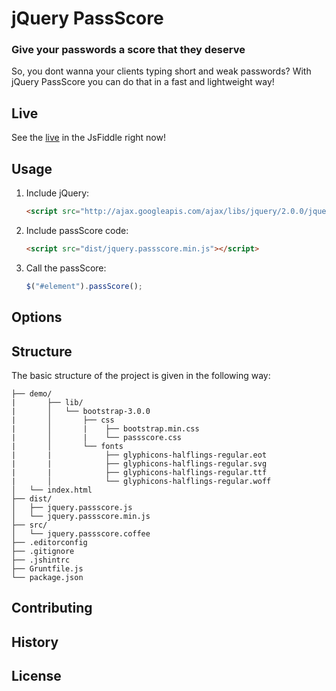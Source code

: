 # jQuery PassScore

### Give your passwords a score that they deserve

So, you dont wanna your clients typing short and weak passwords? With jQuery PassScore you can do that in a fast and lightweight way! 

## Live

See the [live] in the JsFiddle right now!

[live]: http://jsfiddle.net/h6Ezt/ "live preview"

## Usage

1. Include jQuery:

	```html
	<script src="http://ajax.googleapis.com/ajax/libs/jquery/2.0.0/jquery.min.js"></script>
	```

2. Include passScore code:

	```html
	<script src="dist/jquery.passscore.min.js"></script>
	```

3. Call the passScore:

	```javascript
	$("#element").passScore();
	```

## Options

## Structure

The basic structure of the project is given in the following way:

```
├── demo/
|		├── lib/
|		│   └── bootstrap-3.0.0
|		│       ├── css
|		│       |    ├── bootstrap.min.css
|		│       |    └── passscore.css
|		│       └── fonts
|		|            ├── glyphicons-halflings-regular.eot
|		|            ├── glyphicons-halflings-regular.svg
|		|            ├── glyphicons-halflings-regular.ttf
|		│            └── glyphicons-halflings-regular.woff
│   └── index.html
├── dist/
│   ├── jquery.passscore.js
│   └── jquery.passscore.min.js
├── src/
│   └── jquery.passscore.coffee
├── .editorconfig
├── .gitignore
├── .jshintrc
├── Gruntfile.js
└── package.json
```

## Contributing

## History

## License
